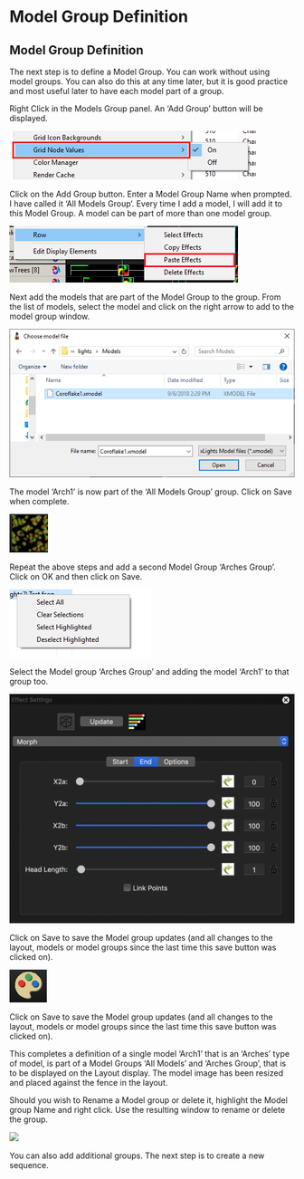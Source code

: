 # Model Group Definition

## Model Group Definition

The next step is to define a Model Group. You can work without using model groups. You can also do this at any time later, but it is good practice and most useful later to have each model part of a group.

Right Click in the Models Group panel. An ‘Add Group’ button will be displayed.

![](../../.gitbook/assets/image%20%28293%29.png)

Click on the Add Group button.  Enter a Model Group Name when prompted.  I have called it ‘All Models Group‘. Every time I add a model, I will add it to this Model Group. A model can be part of more than one model group.

![](../../.gitbook/assets/image%20%2864%29.png)

Next add the models that are part of the Model Group to the group.  From the list of models, select the model and click on the right arrow to add to the model group window.

![](../../.gitbook/assets/image%20%28718%29.png)

The model ‘Arch1’  is now part of the ‘All Models Group’ group. Click on Save when complete.

![](../../.gitbook/assets/image%20%28113%29.png)

Repeat the above steps and add a second Model Group ‘Arches Group’.  Click on OK and then click on Save.

![](../../.gitbook/assets/image%20%28281%29.png)

Select the Model group ‘Arches Group’ and  adding the model ‘Arch1’ to that group too.

![](../../.gitbook/assets/image%20%28477%29.png)

Click on Save to save the Model group updates \(and all changes to the layout, models or model groups since the last time this save button was clicked on\).

![](../../.gitbook/assets/image%20%28530%29.png)

Click on Save to save the Model group updates \(and all changes to the layout, models or model groups since the last time this save button was clicked on\).

This completes a definition of a single model ‘Arch1’ that is an  ‘Arches’ type of model, is part of a Model Groups ‘All Models’ and ‘Arches Group’, that is to be displayed on the Layout display. The model image has been resized and placed against the fence in the layout.

Should you wish to Rename a Model group or delete it, highlight the Model group Name and right click. Use the resulting window to rename or delete the group.

![](https://lh5.googleusercontent.com/ONkOxGJe7JqjVFM188v1BWh56hzCpQkfYj1iFSXyhLVja5jbCCnD3w_GuM0yloZ3AtHHWOlZh9HGbpGhDs3Rw3sFyRDFUxU_7JoaphY9hFfylBbEpx4IkPIzRwUGLDMD-dCCnVFe)

You can also add additional groups.  The next step is to create a new sequence.

